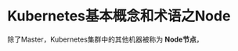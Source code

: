 Kubernetes基本概念和术语之Node
================================================================================
除了Master，Kubernetes集群中的其他机器被称为 **Node节点**，
